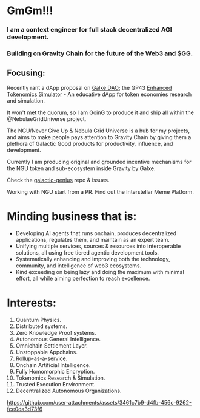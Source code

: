 # GmGm!!!
### I am a context engineer for full stack decentralized AGI development.
### Building on Gravity Chain for the future of the Web3 and $GG.

## Focusing:
Recently rant a dApp proposal on [Galxe DAO](https://dao.gravity.xyz/#/);
the GP43 [Enhanced Tokenomics Simulator](https://dao.gravity.xyz/#/proposal/0xf84a6424728ddd94ba83635c3f9e34b45f5443c929ef3be9ede95c118b8e353d) - An educative dApp for token economies research and simulation.

It won't met the quorum, so I am GoinG to produce it and ship all within the @NebulaeGridUniverse project.

The NGU/Never Give Up & Nebula Grid Universe is a hub for my projects, and aims to make people pays attention to Gravity Chain by giving them a plethora of Galactic Good products for productivity, influence, and development.

Currently I am producing original and grounded incentive mechanisms for the NGU token and sub-ecosystem inside Gravity by Galxe.

Check the [galactic-genius](https://github.com/Nebulae-Grid-Universe/galactic-genius) repo & issues.

Working with NGU start from a PR. Find out the Interstellar Meme Platform.

# Minding business that is:
- Developing AI agents that runs onchain, produces decentralized applications, regulates them, and maintain as an expert team.
- Unifying multiple services, sources & resources into interoperable solutions, all using free tiered agentic development tools.
- Systematically enhancing and improving both the technology, community, and intelligence of web3 ecosystems.
- Kind exceeding on being lazy and doing the maximum with minimal effort, all while aiming perfection to reach excellence.

# Interests:
1. Quantum Physics.
2. Distributed systems.
3. Zero Knowledge Proof systems.
4. Autonomous General Intelligence.
5. Omnichain Settlement Layer.
6. Unstoppable Appchains.
7. Rollup-as-a-service.
8. Onchain Artificial Intelligence.
9. Fully Homomorphic Encryption.
10. Tokenomics Research & Simulation.
11. Trusted Execution Environment.
12. Decentralized Autonomous Organizations.



https://github.com/user-attachments/assets/3461c7b9-d4fb-456c-9262-fce0da3d73f6

